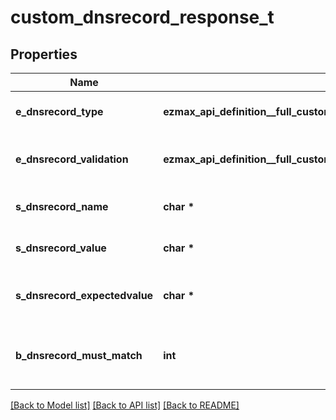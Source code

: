 # custom_dnsrecord_response_t

## Properties
Name | Type | Description | Notes
------------ | ------------- | ------------- | -------------
**e_dnsrecord_type** | **ezmax_api_definition__full_custom_dnsrecord_response_EDNSRECORDTYPE_e** | The type of the Dnsrecord | 
**e_dnsrecord_validation** | **ezmax_api_definition__full_custom_dnsrecord_response_EDNSRECORDVALIDATION_e** | The validation of the Dnsrecord | 
**s_dnsrecord_name** | **char \*** | The name of the Dnsrecord | 
**s_dnsrecord_value** | **char \*** | The value of the Dnsrecord | [optional] 
**s_dnsrecord_expectedvalue** | **char \*** | The expected value of the Dnsrecord | [optional] 
**b_dnsrecord_must_match** | **int** | Whether the Dnsrecord must match or not | 

[[Back to Model list]](../README.md#documentation-for-models) [[Back to API list]](../README.md#documentation-for-api-endpoints) [[Back to README]](../README.md)


